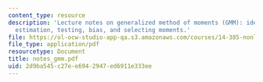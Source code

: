 ```yaml
---
content_type: resource
description: 'Lecture notes on generalized method of moments (GMM): identification,
  estimation, testing, bias, and selecting moments.'
file: https://ol-ocw-studio-app-qa.s3.amazonaws.com/courses/14-385-nonlinear-econometric-analysis-fall-2007/2d9ba545c27ee6942947ed6911e333ee_notes_gmm.pdf
file_type: application/pdf
resourcetype: Document
title: notes_gmm.pdf
uid: 2d9ba545-c27e-e694-2947-ed6911e333ee
---
```

